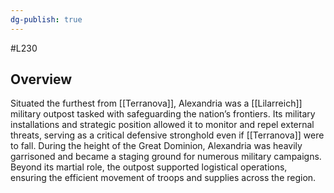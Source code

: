 ```yaml
---
dg-publish: true
---
```

#L230 
## Overview

Situated the furthest from [[Terranova]], Alexandria was a [[Lilarreich]] military outpost tasked with safeguarding the nation’s frontiers. Its military installations and strategic position allowed it to monitor and repel external threats, serving as a critical defensive stronghold even if [[Terranova]] were to fall. During the height of the Great Dominion, Alexandria was heavily garrisoned and became a staging ground for numerous military campaigns. Beyond its martial role, the outpost supported logistical operations, ensuring the efficient movement of troops and supplies across the region.